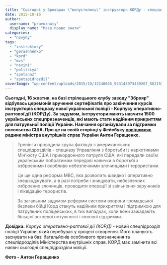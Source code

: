 ```yaml
---
title: "Сьогодні у Броварах \"випустились\" інструктори КОРДу - спецназу поліції"
date: 2015-10-16
author: 
  username: "pravoznaty"
  display_name: "Маєш право знати"
categories: 
  - "novyny"
tags: 
  - "instruktory"
  - "gerashhenko"
  - "kord"
  - "mvs"
  - "novini"
  - "politsiya"
  - "spetsnaz"
  - "spetspidrozdil"
coverImage: "wp-content/uploads/2015/10/12140645_933143073439207_5821533850288357673_n.jpg"
---
```


**Сьогодні, 16 жовтня, на базі стрілецького клубу заводу "Зброяр" відбулась церемонія вручення сертифікатів про закінчення курсів інструкторів спецназу нової української поліції - Корпусу оперативно-раптової дії (КОРДу). За задумом, інструктори мають навчити 1500 українських спецпризначенців, які мають стати надійним прикриттям для патрульної поліції України. Навчання організували за підтримки посольства США. Про це на своїй сторінці у Фейсбуку [повідомляє](https://www.facebook.com/photo.php?fbid=933143073439207&set=a.673865036033680.1073741827.100002305693349&type=3&__mref=message_bubble) радник міністра внутрішніх справ України Антон Геращенко.**

> Тренінги проводила група фахівців з американських спецпідрозділів - спецназу Управління з боротьби із наркотиками Мін'юсту США і прикордонного патруля США, які передали своїм українським побратимам передові навички в боротьбі з озброєними і особливо небезпечними злочинцями і терористами.
> 
> Це ще одна реформа МВС, яка дозволить швидко і оперативно знешкоджувати, а в разі потреби і знищувати, небезпечних озброєних злочинців, проводити операції зі звільнення заручників і ліквідацію терористів.
> 
> За загальним задумом реформи системи охорони громадської безпеки бійці Корд стануть надійним прикриттям і підтримкою для патрульних поліцейських, в тих випадках, коли вони зажадають більшої вогневої потужності і силової підтримки.

**Довідка.** _Корпус оперативно-раптової дії (КОРД)_ - новий спецпідрозділ поліції України, який перебуває у процесі створення. Його планують заснувати на базі батальйонів особливого призначення та спецпідрозділів Міністерства внутрішніх справ. КОРД має замінити всі наявні сьогодні спецпідрозділи міліції.

**Фото - Антон Геращенко**
